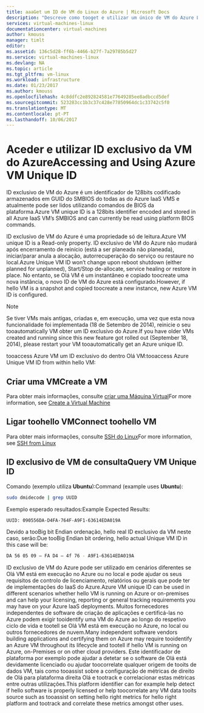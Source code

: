 ```yaml
---
title: aaaGet um ID de VM do Linux do Azure | Microsoft Docs
description: "Descreve como tooget e utilizar um único de VM do Azure Linux ID."
services: virtual-machines-linux
documentationcenter: virtual-machines
author: kmouss
manager: timlt
editor: 
ms.assetid: 136c5d28-ff6b-4466-b27f-7a29785b5d27
ms.service: virtual-machines-linux
ms.devlang: NA
ms.topic: article
ms.tgt_pltfrm: vm-linux
ms.workload: infrastructure
ms.date: 01/23/2017
ms.author: kmouss
ms.openlocfilehash: 4c8ddfc2e892824581e77649285ee8adbccd5def
ms.sourcegitcommit: 523283cc1b3c37c428e77850964dc1c33742c5f0
ms.translationtype: MT
ms.contentlocale: pt-PT
ms.lasthandoff: 10/06/2017
---
```

# <a name="accessing-and-using-azure-vm-unique-id"></a><span data-ttu-id="f7bd9-103">Aceder e utilizar ID exclusivo da VM do Azure</span><span class="sxs-lookup"><span data-stu-id="f7bd9-103">Accessing and Using Azure VM Unique ID</span></span>
<span data-ttu-id="f7bd9-104">ID exclusivo de VM do Azure é um identificador de 128bits codificado armazenados em GUID do SMBIOS do todas as do Azure IaaS VMS e atualmente pode ser lidos utilizando comandos de BIOS da plataforma.</span><span class="sxs-lookup"><span data-stu-id="f7bd9-104">Azure VM unique ID is a 128bits identifier encoded and stored in all Azure IaaS VM’s SMBIOS and can currently be read using platform BIOS commands.</span></span>

<span data-ttu-id="f7bd9-105">ID exclusivo de VM do Azure é uma propriedade só de leitura.</span><span class="sxs-lookup"><span data-stu-id="f7bd9-105">Azure VM unique ID is a Read-only property.</span></span> <span data-ttu-id="f7bd9-106">ID exclusivo de VM do Azure não mudará após encerramento de reinício (está a ser planeada não planeada), iniciar/parar anula a alocação, autorrecuperação do serviço ou restaure no local.</span><span class="sxs-lookup"><span data-stu-id="f7bd9-106">Azure Unique VM ID won’t change upon reboot shutdown (either planned for unplanned), Start/Stop de-allocate, service healing or restore in place.</span></span> <span data-ttu-id="f7bd9-107">No entanto, se Olá VM é um instantâneo e copiado toocreate uma nova instância, o novo ID de VM do Azure está configurado.</span><span class="sxs-lookup"><span data-stu-id="f7bd9-107">However, if hello VM is a snapshot and copied toocreate a new instance, new Azure VM ID is configured.</span></span>

> [!NOTE]
> <span data-ttu-id="f7bd9-108">Se tiver VMs mais antigas, criadas e, em execução, uma vez que esta nova funcionalidade foi implementada (18 de Setembro de 2014), reinicie o seu tooautomatically VM obter um ID exclusivo do Azure.</span><span class="sxs-lookup"><span data-stu-id="f7bd9-108">If you have older VMs created and running since this new feature got rolled out (September 18, 2014), please restart your VM tooautomatically get an Azure unique ID.</span></span>
> 
> 

<span data-ttu-id="f7bd9-109">tooaccess Azure VM um ID exclusivo do dentro Olá VM:</span><span class="sxs-lookup"><span data-stu-id="f7bd9-109">tooaccess Azure Unique VM ID from within hello VM:</span></span>

## <a name="create-a-vm"></a><span data-ttu-id="f7bd9-110">Criar uma VM</span><span class="sxs-lookup"><span data-stu-id="f7bd9-110">Create a VM</span></span>
<span data-ttu-id="f7bd9-111">Para obter mais informações, consulte [criar uma Máquina Virtual](../windows/creation-choices.md?toc=%2fazure%2fvirtual-machines%2flinux%2ftoc.json)</span><span class="sxs-lookup"><span data-stu-id="f7bd9-111">For more information, see [Create a Virtual Machine](../windows/creation-choices.md?toc=%2fazure%2fvirtual-machines%2flinux%2ftoc.json)</span></span>

## <a name="connect-toohello-vm"></a><span data-ttu-id="f7bd9-112">Ligar toohello VM</span><span class="sxs-lookup"><span data-stu-id="f7bd9-112">Connect toohello VM</span></span>
<span data-ttu-id="f7bd9-113">Para obter mais informações, consulte [SSH do Linux](mac-create-ssh-keys.md?toc=%2fazure%2fvirtual-machines%2flinux%2ftoc.json)</span><span class="sxs-lookup"><span data-stu-id="f7bd9-113">For more information, see [SSH from Linux](mac-create-ssh-keys.md?toc=%2fazure%2fvirtual-machines%2flinux%2ftoc.json)</span></span>

## <a name="query-vm-unique-id"></a><span data-ttu-id="f7bd9-114">ID exclusivo de VM de consulta</span><span class="sxs-lookup"><span data-stu-id="f7bd9-114">Query VM Unique ID</span></span>
<span data-ttu-id="f7bd9-115">Comando (exemplo utiliza **Ubuntu**):</span><span class="sxs-lookup"><span data-stu-id="f7bd9-115">Command (example uses **Ubuntu**):</span></span>

```bash
sudo dmidecode | grep UUID
```

<span data-ttu-id="f7bd9-116">Exemplo esperado resultados:</span><span class="sxs-lookup"><span data-stu-id="f7bd9-116">Example Expected Results:</span></span>

```bash
UUID: 090556DA-D4FA-764F-A9F1-63614EDA019A
```

<span data-ttu-id="f7bd9-117">Devido a tooBig bit Endian ordenação, hello real ID exclusivo da VM neste caso, serão:</span><span class="sxs-lookup"><span data-stu-id="f7bd9-117">Due tooBig Endian bit ordering, hello actual Unique VM ID in this case will be:</span></span>

```bash
DA 56 05 09 – FA D4 – 4f 76 - A9F1-63614EDA019A
```

<span data-ttu-id="f7bd9-118">ID exclusivo de VM do Azure pode ser utilizado em cenários diferentes se Olá VM está em execução no Azure ou no local e pode ajudar os seus requisitos de controlo de licenciamento, relatórios ou gerais que pode ter de implementações do IaaS do Azure.</span><span class="sxs-lookup"><span data-stu-id="f7bd9-118">Azure VM unique ID can be used in different scenarios whether hello VM is running on Azure or on-premises and can help your licensing, reporting or general tracking requirements you may have on your Azure IaaS deployments.</span></span> <span data-ttu-id="f7bd9-119">Muitos fornecedores independentes de software de criação de aplicações e certificá-las no Azure podem exigir tooidentify uma VM do Azure ao longo do respetivo ciclo de vida e tootell se Olá VM está em execução no Azure, no local ou outros fornecedores de nuvem.</span><span class="sxs-lookup"><span data-stu-id="f7bd9-119">Many independent software vendors building applications and certifying them on Azure may require tooidentify an Azure VM throughout its lifecycle and tootell if hello VM is running on Azure, on-Premises or on other cloud providers.</span></span> <span data-ttu-id="f7bd9-120">Este identificador de plataforma por exemplo pode ajudar a detetar se o software de Olá está devidamente licenciado ou ajudar toocorrelate qualquer origem de tooits de dados VM, tais como tooassist sobre a configuração de métricas de direito de Olá para plataforma direita Olá e tootrack e correlacionar estas métricas entre outras utilizações.</span><span class="sxs-lookup"><span data-stu-id="f7bd9-120">This platform identifier can for example help detect if hello software is properly licensed or help toocorrelate any VM data tooits source such as tooassist on setting hello right metrics for hello right platform and tootrack and correlate these metrics amongst other uses.</span></span>

